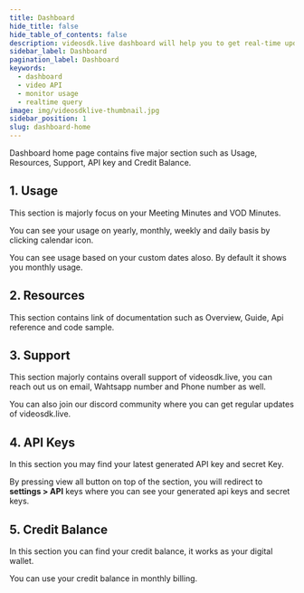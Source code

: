 ```yaml
---
title: Dashboard
hide_title: false
hide_table_of_contents: false
description: videosdk.live dashboard will help you to get real-time updates of all the meetings, live streams and videos. It will also help you to monitor services.
sidebar_label: Dashboard
pagination_label: Dashboard
keywords:
  - dashboard
  - video API
  - monitor usage
  - realtime query
image: img/videosdklive-thumbnail.jpg
sidebar_position: 1
slug: dashboard-home
---
```


Dashboard home page contains five major section such as Usage, Resources, Support, API key and Credit Balance.

## 1. Usage

This section is majorly focus on your Meeting Minutes and VOD Minutes.

You can see your usage on yearly, monthly, weekly and daily basis by clicking calendar icon.

You can see usage based on your custom dates aloso. By default it shows you monthly usage.

## 2. Resources

This section contains link of documentation such as Overview, Guide, Api reference and code sample.

## 3. Support

This section majorly contains overall support of videosdk.live, you can reach out us on email, Wahtsapp number and Phone number as well.

You can also join our discord community where you can get regular updates of videosdk.live.

## 4. API Keys

In this section you may find your latest generated API key and secret Key.

By pressing view all button on top of the section, you will redirect to **settings > API** keys where you can see your generated api keys and secret keys.

## 5. Credit Balance

In this section you can find your credit balance, it works as your digital wallet.

You can use your credit balance in monthly billing.
